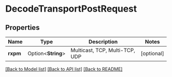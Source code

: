 # DecodeTransportPostRequest

## Properties

Name | Type | Description | Notes
------------ | ------------- | ------------- | -------------
**rxpm** | Option<**String**> | Multicast, TCP, Multi-TCP, UDP | [optional]

[[Back to Model list]](../README.md#documentation-for-models) [[Back to API list]](../README.md#documentation-for-api-endpoints) [[Back to README]](../README.md)


